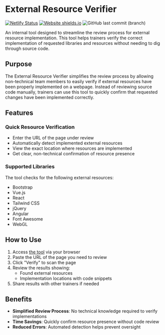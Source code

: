 # External Resource Verifier

[![Netlify Status](https://api.netlify.com/api/v1/badges/3164880b-a0db-4291-acba-530ec5c4b239/deploy-status)](https://app.netlify.com/sites/external-resource-checker/deploys) [![Website shields.io](https://img.shields.io/website-up-down-green-red/http/shields.io.svg)]([http://shields.io/](https://external-resource-checker.netlify.app/)) ![GitHub last commit (branch)](https://img.shields.io/github/last-commit/kvanrooyen-inv/external-resource-verifier/main)

An internal tool designed to streamline the review process for external resource implementation. This tool helps trainers verify the correct implementation of requested libraries and resources without needing to dig through source code.

## Purpose

The External Resource Verifier simplifies the review process by allowing non-technical team members to easily verify if external resources have been properly implemented on a webpage. Instead of reviewing source code manually, trainers can use this tool to quickly confirm that requested changes have been implemented correctly.

## Features

### Quick Resource Verification
- Enter the URL of the page under review
- Automatically detect implemented external resources
- View the exact location where resources are implemented
- Get clear, non-technical confirmation of resource presence

### Supported Libraries
The tool checks for the following external resources:
- Bootstrap
- Vue.js
- React
- Tailwind CSS
- jQuery
- Angular
- Font Awesome
- WebGL

## How to Use

1. Access [the tool](https://external-resource-checker.netlify.app/) via your browser
2. Paste the URL of the page you need to review
3. Click "Verify" to scan the page
4. Review the results showing:
   - Found external resources
   - Implementation locations with code snippets
5. Share results with other trainers if needed

## Benefits

- **Simplified Review Process**: No technical knowledge required to verify implementations
- **Time Savings**: Quickly confirm resource presence without code review
- **Reduced Errors**: Automated detection helps prevent oversight

